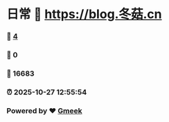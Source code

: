 # 日常 :link: https://blog.冬菇.cn 
### :page_facing_up: [4](https://blog.冬菇.cn/tag.html) 
### :speech_balloon: 0 
### :hibiscus: 16683 
### :alarm_clock: 2025-10-27 12:55:54 
### Powered by :heart: [Gmeek](https://github.com/Meekdai/Gmeek)
